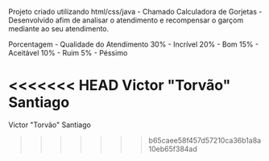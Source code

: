  Projeto criado utilizando html/css/java -
 Chamado Calculadora de Gorjetas -
 Desenvolvido afim de analisar o atendimento 
 e recompensar o garçom mediante ao seu atendimento.

Porcentagem - Qualidade do Atendimento 
 30% - Incrível
 20% - Bom
 15% - Aceitável
 10% - Ruim
 5% -  Péssimo

<<<<<<< HEAD
 Victor "Torvão" Santiago
=======
 Victor "Torvão" Santiago
>>>>>>> b65caee58f457d57210ca36b1a8a10eb65f384ad
